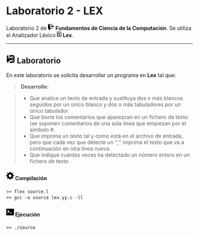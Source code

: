 Laboratorio 2 - LEX
===================


Laboratorio 2 de <img src="Icons/3.png"> **Fundamentos de Ciencia de la Computación**. Se utiliza el Analizador Léxico <img src="Icons/2.png"> **Lex**.

----------


<img src="Icons/5.png"> Laboratorio
-------------

En este laboratorio se solicita desarrollar un programa en **Lex** tal que:

> **Desarrolle:**

> - Que analice un texto de entrada y sustituya dos o más blancos seguidos por un único blanco y dos o más tabuladores por un único tabulador.
> - Que borre los comentarios que aparezcan en un fichero de texto (se suponen comentarios de una sola línea que empiezan por el símbolo #.
> - Que imprima un texto tal y como está en el archivo de entrada, pero que cada vez que detecte un ";" imprima el texto que va a continuación en otra línea nueva.
> - Que indique cuántas veces ha detectado un número entero en un fichero de texto.

#### <img src="Icons/6.png"> Compilación

```
>> flex source.l
>> gcc -o source lex.yy.c -ll
```

#### <img src="Icons/4.png"> Ejecución

```
>> ./source
```

